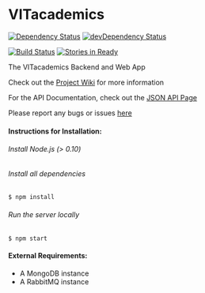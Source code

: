 VITacademics
============

[![Dependency Status](https://david-dm.org/aneesh-neelam/VITacademics.svg)](https://david-dm.org/aneesh-neelam/VITacademics)
[![devDependency Status](https://david-dm.org/aneesh-neelam/VITacademics/dev-status.svg)](https://david-dm.org/aneesh-neelam/VITacademics#info=devDependencies)

[![Build Status](https://semaphoreapp.com/api/v1/projects/d25d5145-bbfe-46cd-8b93-32ec54c63140/337627/badge.png)](https://semaphoreapp.com/aneesh-neelam/vitacademics)
[![Stories in Ready](https://badge.waffle.io/aneesh-neelam/VITacademics.png?label=ready&title=Ready)](https://waffle.io/aneesh-neelam/VITacademics)

The VITacademics Backend and Web App

Check out the [Project Wiki](https://github.com/aneesh-neelam/VITacademics/wiki) for more information

For the API Documentation, check out the [JSON API Page](https://github.com/aneesh-neelam/VITacademics/wiki/JSON-API)

Please report any bugs or issues [here](https://github.com/aneesh-neelam/VITacademics/issues) 

#### Instructions for Installation:
###### Install Node.js (> 0.10)
###### Install all dependencies
    $ npm install
###### Run the server locally
    $ npm start
    
#### External Requirements:
* A MongoDB instance
* A RabbitMQ instance
